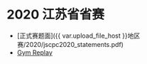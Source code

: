 # 2020 江苏省省赛

- [正式赛题面]({{ var.upload_file_host }}地区赛/2020/jscpc2020_statements.pdf)
- [Gym Replay](https://codeforces.com/gym/102875)